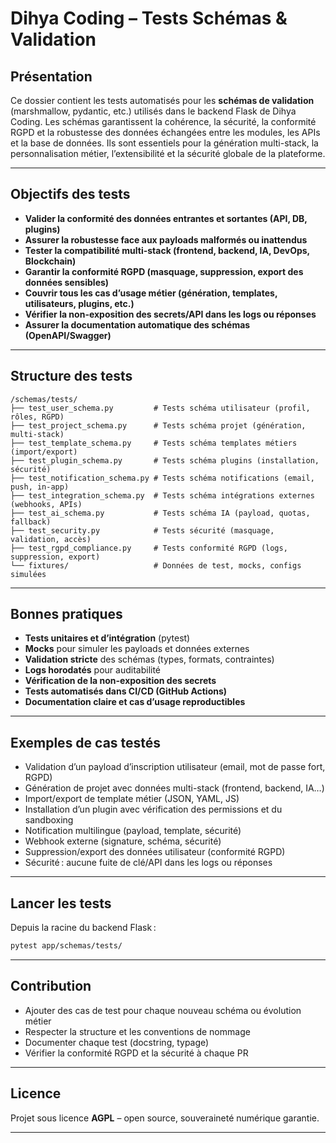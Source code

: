 # Dihya Coding – Tests Schémas & Validation

## Présentation

Ce dossier contient les tests automatisés pour les **schémas de validation** (marshmallow, pydantic, etc.) utilisés dans le backend Flask de Dihya Coding. Les schémas garantissent la cohérence, la sécurité, la conformité RGPD et la robustesse des données échangées entre les modules, les APIs et la base de données. Ils sont essentiels pour la génération multi-stack, la personnalisation métier, l’extensibilité et la sécurité globale de la plateforme.

---

## Objectifs des tests

- **Valider la conformité des données entrantes et sortantes (API, DB, plugins)**
- **Assurer la robustesse face aux payloads malformés ou inattendus**
- **Tester la compatibilité multi-stack (frontend, backend, IA, DevOps, Blockchain)**
- **Garantir la conformité RGPD (masquage, suppression, export des données sensibles)**
- **Couvrir tous les cas d’usage métier (génération, templates, utilisateurs, plugins, etc.)**
- **Vérifier la non-exposition des secrets/API dans les logs ou réponses**
- **Assurer la documentation automatique des schémas (OpenAPI/Swagger)**

---

## Structure des tests

```
/schemas/tests/
├── test_user_schema.py         # Tests schéma utilisateur (profil, rôles, RGPD)
├── test_project_schema.py      # Tests schéma projet (génération, multi-stack)
├── test_template_schema.py     # Tests schéma templates métiers (import/export)
├── test_plugin_schema.py       # Tests schéma plugins (installation, sécurité)
├── test_notification_schema.py # Tests schéma notifications (email, push, in-app)
├── test_integration_schema.py  # Tests schéma intégrations externes (webhooks, APIs)
├── test_ai_schema.py           # Tests schéma IA (payload, quotas, fallback)
├── test_security.py            # Tests sécurité (masquage, validation, accès)
├── test_rgpd_compliance.py     # Tests conformité RGPD (logs, suppression, export)
└── fixtures/                   # Données de test, mocks, configs simulées
```

---

## Bonnes pratiques

- **Tests unitaires et d’intégration** (pytest)
- **Mocks** pour simuler les payloads et données externes
- **Validation stricte** des schémas (types, formats, contraintes)
- **Logs horodatés** pour auditabilité
- **Vérification de la non-exposition des secrets**
- **Tests automatisés dans CI/CD (GitHub Actions)**
- **Documentation claire et cas d’usage reproductibles**

---

## Exemples de cas testés

- Validation d’un payload d’inscription utilisateur (email, mot de passe fort, RGPD)
- Génération de projet avec données multi-stack (frontend, backend, IA…)
- Import/export de template métier (JSON, YAML, JS)
- Installation d’un plugin avec vérification des permissions et du sandboxing
- Notification multilingue (payload, template, sécurité)
- Webhook externe (signature, schéma, sécurité)
- Suppression/export des données utilisateur (conformité RGPD)
- Sécurité : aucune fuite de clé/API dans les logs ou réponses

---

## Lancer les tests

Depuis la racine du backend Flask :

```bash
pytest app/schemas/tests/
```

---

## Contribution

- Ajouter des cas de test pour chaque nouveau schéma ou évolution métier
- Respecter la structure et les conventions de nommage
- Documenter chaque test (docstring, typage)
- Vérifier la conformité RGPD et la sécurité à chaque PR

---

## Licence

Projet sous licence **AGPL** – open source, souveraineté numérique garantie.

---